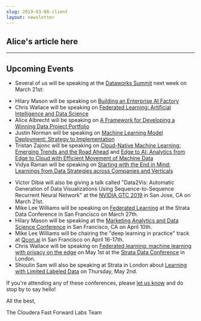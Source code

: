 ```yaml
---
slug: 2019-03-08-client
layout: newsletter
---
```


## Alice's article here


---

## Upcoming Events

* Several of us will be speaking at the [Dataworks Summit](https://dataworkssummit.com/barcelona-2019/) next week on March 21st:
 -  Hilary Mason will be speaking on [Building an Enterprise AI Factory](https://dataworkssummit.com/barcelona-2019/keynote/8410/)
 - Chris Wallace will be speaking on [Federated Learning: Artificial Intelligence and Data Science](https://dataworkssummit.com/barcelona-2019/session/federated-learning-artificial-intelligence-and-data-science/)
 - Alice Albrecht will be speaking on [A Framework for Developing a Winning Data Project Portfolio](https://dataworkssummit.com/barcelona-2019/session/a-framework-for-developing-a-winning-data-project-portfolio/)
 - Justin Norman will be speaking on [Machine Learning Model Deployment: Strategy to Implementation](https://dataworkssummit.com/barcelona-2019/session/machine-learning-model-deployment-strategy-to-implementation-2/)
 - Tristan Zajonc will be speaking on [Cloud-Native Machine Learning: Emerging Trends and the Road Ahead](https://dataworkssummit.com/barcelona-2019/session/cloud-native-machine-learning-emerging-trends-and-road-ahead/) and [Edge to AI: Analytics from Edge to Cloud with Efficient Movement of Machine Data](https://dataworkssummit.com/barcelona-2019/session/edge-to-ai-analytics-from-edge-to-cloud-with-efficient-movement-of-machine-data/)
 - Vidya Raman will be speaking on [Starting with the End in Mind: Learnings from Data Strategies across Companies and Verticals](https://dataworkssummit.com/barcelona-2019/session/starting-with-the-end-in-mind-learnings-from-data-strategies-across-companies-and-verticals/)
* Victor Dibia will also be giving a talk called "Data2Vis: Automatic Generation of Data Visualizations Using Sequence-to-Sequence Recurrent Neural Network" at the [NVIDIA GTC 2019](https://www.nvidia.com/en-us/gtc/) in San Jose, CA on March 21st. 
* Mike Lee Williams will be speaking on [Federated Learning](https://conferences.oreilly.com/strata/strata-ca/public/schedule/detail/72661) at the Strata Data Conference in San Francisco on March 27th.
* Hilary Mason will be speaking at the [Marketing Analytics and Data Science Conference](https://marketing.knect365.com/marketing-analytics-data-science/) in San Francisco, CA on April 10th.
* Mike Lee Williams will be chairing the "deep learning in practice" track at [Qcon.ai](https://qcon.ai/) in San Francisco on April 16-17th.
* Chris Wallace will be speaking on [Federated learning: machine learning with privacy on the edge](https://conferences.oreilly.com/strata/strata-eu/public/schedule/detail/74327) on May 1st at the [Strata Data Conference](https://conferences.oreilly.com/strata/strata-eu) in London.
* Shioulin Sam will also be speaking at Strata in London about [Learning with Limited Labeled Data](https://conferences.oreilly.com/strata/strata-eu/public/schedule/detail/74341) on Thursday, May 2nd.

If you're attending any of these conferences, please [let us know](mailto:cffl@cloudera.com) and do stop by to say hello! 

All the best,

The Cloudera Fast Forward Labs Team